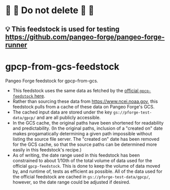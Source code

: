 # :construction: :stop_sign: Do not delete :stop_sign: :construction:
## :bulb: This feedstock is used for testing https://github.com/pangeo-forge/pangeo-forge-runner



# gpcp-from-gcs-feedstock

Pangeo Forge feedstock for gpcp-from-gcs.

- This feedstock uses the same data as fetched by the [official `gpcp-feedstock` here](https://github.com/pangeo-forge/gpcp-feedstock/blob/78ebfa39faafbb3eb352b3cdc0856d4b1a722b95/feedstock/recipe.py#L11-L19).
- Rather than sourcing these data from https://www.ncei.noaa.gov, this feedstock pulls from a cache of these data on Pangeo Forge's GCS.
- The cached input data are stored under the key `gs://pforge-test-data/gpcp/` and are all publicly accessible.
- In the GCS cache, the original paths have been shortened for readability and predictability. (In the original paths, inclusion of a
"created on" date makes progamatically determining a given path impossible without listing the source file server. The "created on" date has been
removed for the GCS cache, so that the source paths can be determined more easily in this feedstock's recipe.)
- As of writing, the date range used in this feedstock has been constrained to about 1/10th of the total volume of data used for the official
`gpcp-feedstock`. This is done to keep the volume of data moved by, and runtime of, tests as efficient as possible. All of the data used for the
official feedstock are cached in `gs://pforge-test-data/gpcp/`, however, so the date range could be adjusted if desired.
